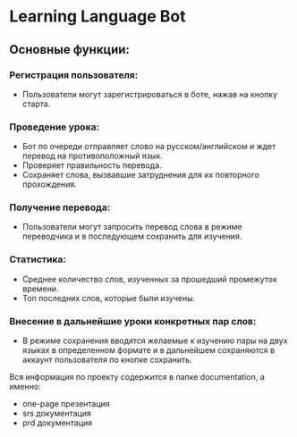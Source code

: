 # Learning Language Bot

## Основные функции:

### Регистрация пользователя:

- Пользователи могут зарегистрироваться в боте, нажав на кнопку старта.

### Проведение урока:

- Бот по очереди отправляет слово на русском/английском и ждет перевод на противоположный язык.
- Проверяет правильность перевода.
- Сохраняет слова, вызвавшие затруднения для их повторного прохождения.

### Получение перевода:

- Пользователи могут запросить перевод слова в режиме переводчика и в последующем сохранить 
для изучения.

### Статистика:

- Среднее количество слов, изученных за прошедший промежуток времени.
- Топ последних слов, которые были изучены.

### Внесение в дальнейшие уроки конкретных пар слов:

- В режиме сохранения вводятся желаемые к изучению пары на двух языках в определенном формате и в 
дальнейшем сохраняются в аккаунт пользователя по кнопке сохранить.


Вся информация по проекту содержится в папке documentation, а именно:
- one-page презентация
- srs документация
- prd документация